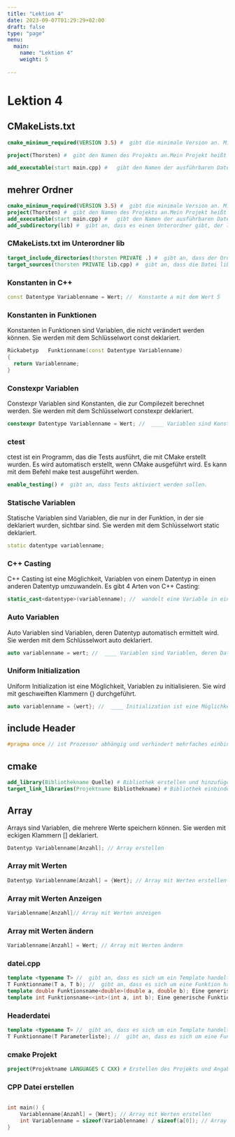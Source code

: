 ```yaml
---
title: "Lektion 4"
date: 2023-09-07T01:29:29+02:00
draft: false
type: "page"
menu: 
  main:
    name: "Lektion 4"
    weight: 5
    
---
```


# Lektion 4

## CMakeLists.txt

```cmake
cmake_minimum_required(VERSION 3.5) #  gibt die minimale Version an. Mindestens 3.5

project(Thorsten) #  gibt den Namen des Projekts an.Mein Projekt heißt Thorsten

add_executable(start main.cpp) #   gibt den Namen der ausführbaren Datei an. Meine ausführbare Datei heißt start. Die Datei wird aus der Datei main.cpp erstellt.

```

## mehrer Ordner
  ```cmake
cmake_minimum_required(VERSION 3.5) #  gibt die minimale Version an. Mindestens 3.5
project(Thorsten) #  gibt den Namen des Projekts an.Mein Projekt heißt Thorsten
add_executable(start main.cpp) #   gibt den Namen der ausführbaren Datei an. Meine ausführbare Datei heißt start. Die Datei wird aus der Datei main.cpp erstellt.
add_subdirectory(lib) #  gibt an, dass es einen Unterordner gibt, der lib heißt. In diesem Ordner befindet sich eine weitere CMakeLists.txt Datei.
```
### CMakeLists.txt im Unterordner lib
  ```cmake
  target_include_directories(thorsten PRIVATE .) #  gibt an, dass der Ordner, in dem sich die Datei CMakeLists.txt befindet, als Include-Verzeichnis hinzugefügt wird.
  target_sources(thorsten PRIVATE lib.cpp) #  gibt an, dass die Datei lib.cpp hinzugefügt wird.
  ```

### Konstanten in C++
```cpp
const Datentype Variablenname = Wert; //  Konstante a mit dem Wert 5
```
### Konstanten in Funktionen
Konstanten in Funktionen sind Variablen, die nicht verändert werden können. Sie werden mit dem Schlüsselwort const deklariert.
```cpp
Rückabetyp   Funktionname(const Datentype Variablenname)
{
  return Variablenname;
}
```
### Constexpr Variablen
 Constexpr Variablen sind Konstanten, die zur Compilezeit berechnet werden. Sie werden mit dem Schlüsselwort constexpr deklariert.
```cpp
constexpr Datentype Variablenname = Wert; //  ____ Variablen sind Konstanten, die zur Compilezeit berechnet werden. Sie werden mit dem Schlüsselwort ____ deklariert.

```

### ctest
ctest ist ein Programm, das die Tests ausführt, die mit CMake erstellt wurden. Es wird automatisch erstellt, wenn CMake ausgeführt wird. Es kann mit dem Befehl make test ausgeführt werden.
```cmake
enable_testing() #  gibt an, dass Tests aktiviert werden sollen.

```
### Statische Variablen
Statische Variablen sind Variablen, die nur in der Funktion, in der sie deklariert wurden, sichtbar sind. Sie werden mit dem Schlüsselwort static deklariert.
```cpp
static datentype variablenname;
```
### C++ Casting
C++ Casting ist eine Möglichkeit, Variablen von einem Datentyp in einen anderen Datentyp umzuwandeln. Es gibt 4 Arten von C++ Casting:
```cpp
static_cast<datentype>(variablenname); //  wandelt eine Variable in einen anderen Datentyp um. Es kann nur zwischen Datentypen umgewandelt werden, die miteinander kompatibel sind.
```
### Auto Variablen
Auto Variablen sind Variablen, deren Datentyp automatisch ermittelt wird. Sie werden mit dem Schlüsselwort auto deklariert.
```cpp
auto variablenname = wert; //  ____ Variablen sind Variablen, deren Datentyp automatisch ermittelt wird. Sie werden mit dem Schlüsselwort ____ deklariert.
```

### Uniform Initialization
Uniform Initialization ist eine Möglichkeit, Variablen zu initialisieren. Sie wird mit geschweiften Klammern {} durchgeführt.
```cpp
auto variablenname = {wert}; //  ____ Initialization ist eine Möglichkeit, Variablen zu initialisieren. Sie wird mit geschweiften Klammern {} durchgeführt.
```
## include Header
```cpp
#pragma once // ist Prozessor abhängig und verhindert mehrfaches einbinden der Datei in den Compiler bei Headerdateien
```

## cmake
```cmake
add_library(Bibliothekname Quelle) # Bibliothek erstellen und hinzufügen
target_link_libraries(Projektname Bibliothekname) # Bibliothek einbinden
```

## Array
Arrays sind Variablen, die mehrere Werte speichern können. Sie werden mit eckigen Klammern [] deklariert.
```cpp
Datentyp Variablenname[Anzahl]; // Array erstellen
```
### Array mit Werten
```cpp
Datentyp Variablenname[Anzahl] = {Wert}; // Array mit Werten erstellen
```
### Array mit Werten Anzeigen
```cpp
Variablenname[Anzahl]// Array mit Werten anzeigen
```
### Array mit Werten ändern
```cpp
Variablenname[Anzahl] = Wert; // Array mit Werten ändern
```

### datei.cpp
```cpp
template <typename T> //  gibt an, dass es sich um ein Template handelt. T ist der Name des Templates.
T Funktionname(T a, T b); //  gibt an, dass es sich um eine Funktion handelt, die zwei Variablen vom Typ T als Parameter hat und eine Variable vom Typ T zurückgibt.
template double Funktionsname<double>(double a, double b); Eine generische Funktion, die zwei Zahlen addiert und das Ergebnis in Kommazahlen Zahlen zurückgibt.
template int Funktionsname<<int>(int a, int b); Eine generische Funktion, die zwei Zahlen addiert und das Ergebnis in Ganzahl Zahlen zurückgibt.
```
### Headerdatei
```cpp
template <typename T> //  gibt an, dass es sich um ein Template handelt. T ist der Name des Templates.
T Funktionname(T Parameterliste); //  gibt an, dass es sich um eine Funktion handelt, die ein Variablen vom Typ T als Parameter hat und eine Variable vom Typ T zurückgibt.
```

### cmake Projekt
```cmake
project(Projektname LANGUAGES C CXX) # Erstellen des Projekts und Angabe der Programmiersprache C und C++
```
### CPP Datei erstellen
```cpp

int main() {
    Variablenname[Anzahl] = {Wert}; // Array mit Werten erstellen
    int Variablenname = sizeof(Variablenname) / sizeof(a[0]); // Array Länge berechnen
}

```












